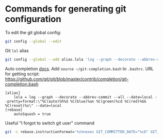 # Commands for generating git configuration

To edit the git global config:

```sh
git config --global --edit
```

Git `lol` alias

```sh
git config --global --add alias.lola 'log --graph --decorate --abbrev-commit --all --date=local --pretty=format:"%C(auto)%h%d %C(blue)%an %C(green)%cd %C(red)%GG %C(reset)%s" --date=local'
```

Auto completion [docs][1]. Add `source ~/git-completion.bash` to `.bashrc`.
URL for getting script: https://github.com/git/git/blob/master/contrib/completion/git-completion.bash

[1]: https://git-scm.com/book/en/v1/Git-Basics-Tips-and-Tricks

```.gitconfig
[alias]
	lola = log --graph --decorate --abbrev-commit --all --date=local --pretty=format:\"%C(auto)%h%d %C(blue)%an %C(green)%cd %C(red)%GG %C(reset)%s\" --date=local
[rebase]
	autoSquash = true
```

Useful "I forgot to switch git user" command

```sh
git -c rebase.instructionFormat='%s%nexec GIT_COMMITTER_DATE="%cD" GIT_AUTHOR_DATE="%aD" git commit --amend --no-edit --reset-author' rebase -f origin/main
```
